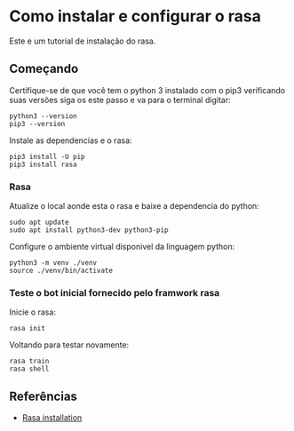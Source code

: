 # Como instalar e configurar o rasa
Este e um tutorial de instalação do rasa.


## Começando
Certifique-se de que você tem o python 3 instalado com o pip3 verificando suas versões
siga os este passo e va para o terminal digitar:

    python3 --version
    pip3 --version
    
Instale as dependencias e o rasa:

    

    pip3 install -U pip
    pip3 install rasa
    

### Rasa
Atualize o local aonde esta o rasa e baixe a dependencia do python:

    sudo apt update
    sudo apt install python3-dev python3-pip

Configure o ambiente virtual disponivel da linguagem python:

    python3 -m venv ./venv
    source ./venv/bin/activate

### Teste o bot inicial fornecido pelo framwork rasa
Inicie o rasa:

    rasa init

Voltando para testar novamente:
        
        
    
    rasa train
    rasa shell


## Referências
- [Rasa installation](https://rasa.com/docs/rasa/installation)

